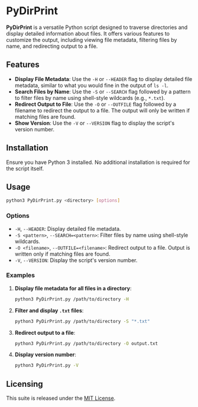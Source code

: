 # PyDirPrint

**PyDirPrint** is a versatile Python script designed to traverse directories and display detailed information about files. It offers various features to customize the output, including viewing file metadata, filtering files by name, and redirecting output to a file.

## Features

- **Display File Metadata**: Use the `-H` or `--HEADER` flag to display detailed file metadata, similar to what you would fine in the output of `ls -l`.
- **Search Files by Name**: Use the `-S` or `--SEARCH` flag followed by a pattern to filter files by name using shell-style wildcards (e.g., `*.txt`).
- **Redirect Output to File**: Use the `-O` or `--OUTFILE` flag followed by a filename to redirect the output to a file. The output will only be written if matching files are found.
- **Show Version**: Use the `-V` or `--VERSION` flag to display the script's version number.

## Installation

Ensure you have Python 3 installed. No additional installation is required for the script itself.

## Usage

```bash
python3 PyDirPrint.py <directory> [options]
````

### Options

* `-H`, `--HEADER`: Display detailed file metadata.
* `-S <pattern>`, `--SEARCH=<pattern>`: Filter files by name using shell-style wildcards.
* `-O <filename>`, `--OUTFILE=<filename>`: Redirect output to a file. Output is written only if matching files are found.
* `-V`, `--VERSION`: Display the script's version number.

### Examples

1. **Display file metadata for all files in a directory**:

   ```bash
   python3 PyDirPrint.py /path/to/directory -H
   ```

2. **Filter and display `.txt` files**:

   ```bash
   python3 PyDirPrint.py /path/to/directory -S "*.txt"
   ```

3. **Redirect output to a file**:

   ```bash
   python3 PyDirPrint.py /path/to/directory -O output.txt
   ```

4. **Display version number**:

   ```bash
   python3 PyDirPrint.py -V
   ```

## Licensing

This suite is released under the [MIT License](LICENSE.md).
